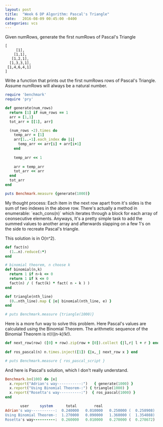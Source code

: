 ```yaml
---
layout: post
title:  "Week 6 DP Algorithm: Pascal's Triangle"
date:   2016-08-09 00:45:00 -0400
categories: vcs
---
```


Given numRows, generate the first numRows of Pascal's Triangle

```
[
     [1],
    [1,1],
   [1,2,1],
  [1,3,3,1],
 [1,4,6,4,1]
]

```

Write a function that prints out the first numRows rows of Pascal's Triangle. Assume numRows will always be a natural number.


```ruby
require 'benchmark'
require 'pry'

def generate(num_rows)
  return [1] if num_rows == 1
  arr = [1,1]
  tot_arr = [[1], arr]

  (num_rows -2).times do
    temp_arr = [1]
    arr[1..-1].each_index do |i|
      temp_arr << arr[i] + arr[i+1]
    end
  
    temp_arr << 1
    
    arr = temp_arr
    tot_arr << arr
  end
  tot_arr
end

puts Benchmark.measure {generate(1000)}
```

<p>My thought process: Each item in the next row apart from it's sides is the sum of two indexes in the above row. 
There's actually a method in enumerable: `each_cons(n)` which iterates through a block for each array of ceonsecutive elements. 
Anyways, It's a pretty simple task to add the summed values to another array and afterwards slapping on a few 1's on the side
to recreate Pascal's triangle.</p>

This solution is in O(n^2).

```ruby
def fact(n)
  (1..n).reduce(:*)
end

# binomial theorem, n choose k
def binomial(n,k)
  return 1 if n-k <= 0
  return 1 if k <= 0
  fact(n) / ( fact(k) * fact( n - k ) )
end

def triangle(nth_line)
  (0..nth_line).map { |e| binomial(nth_line, e) }
end

# puts Benchmark.measure {triangle(1000)}
```

<p> Here is a more fun way to solve this problem. Here Pascal's values are calculated using the Binomial Theorem. 
The arithmetic sequence of the Binomial Theorem is n!/((n-k)!k!). </p>

```ruby
def next_row(row) ([0] + row).zip(row + [0]).collect {|l,r| l + r } end
 
def ros_pascal(n) n.times.inject([1]) {|x,_| next_row x } end

# puts Benchmark.measure { ros_pascal_script }
```

<p> And here is Pascal's solution, which I don't really understand.</p>


```ruby
Benchmark.bm(100) do |x|
  x.report("Adrian's way-----------:")   { generate(1000) }
  x.report("Using Binomial Theorem-:") { triangle(1000) }
  x.report("Rosetta's way----------:")  { ros_pascal(1000) }
end

       user     system      total        real
Adrian's way-----------:  0.240000   0.010000   0.250000 (  0.258908)
Using Binomial Theorem-:  1.270000   0.090000   1.360000 (  1.354088)
Rosetta's way----------:  0.260000   0.010000   0.270000 (  0.278672)

```

